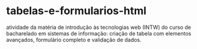 # tabelas-e-formularios-html
atividade da matéria de introdução às tecnologias web (INTW) do curso de bacharelado em sistemas de informação: criação de tabela com elementos avançados, formulário completo e validação de dados.
